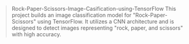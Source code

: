 >Rock-Paper-Scissors-Image-Casification-using-TensorFlow
This project builds an image classification model for "Rock-Paper-Scissors" using TensorFlow. It utilizes a CNN architecture and is designed to detect images representing "rock, paper, and scissors" with high accuracy.
